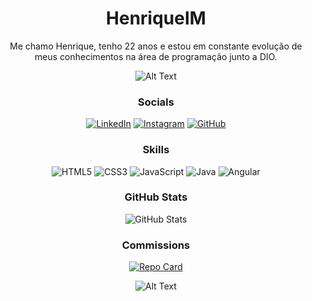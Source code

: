 
<div align="center">

<div>

# HenriqueIM
 Me chamo Henrique, tenho 22 anos e estou em constante evolução de meus conhecimentos na área de programação junto a DIO.

![Alt Text](https://i.gifer.com/2e05.gif)

### Socials

 [![LinkedIn](https://img.shields.io/badge/LinkedIn-000?style=for-the-badge&logo=linkedin&logoColor=#000000)](https://www.linkedin.com/in/henrique-jsmoreira/)
 [![Instagram](https://img.shields.io/badge/Instagram-000?style=for-the-badge&logo=instagram)](https://www.instagram.com/henrique_im/)
 [![GitHub](https://img.shields.io/badge/GitHub-000?style=for-the-badge&logo=Github)](https://github.com/HenriqueIM/)

### Skills 

![HTML5](https://img.shields.io/badge/HTML5-000?style=for-the-badge&logo=html5)
![CSS3](https://img.shields.io/badge/CSS3-000?style=for-the-badge&logo=css3&logoColor=264CE4)
![JavaScript](https://img.shields.io/badge/JavaScript-000?style=for-the-badge&logo=javascript)
![Java](https://img.shields.io/badge/Java-000?style=for-the-badge&logo=java)
![Angular](https://img.shields.io/badge/Angular-000?style=for-the-badge&logo=angular&logoColor=C3002F)

### GitHub Stats

![GitHub Stats](https://github-readme-stats.vercel.app/api?username=HenriqueIM&theme=transparent&bg_color=000&border_color=000&show_icons=true&icon_color=FFF&title_color=808080&text_color=FFF)

### Commissions

[![Repo Card](https://github-readme-stats.vercel.app/api/pin/?username=HenriqueIM&repo=dio-lab-open-source&bg_color=000&border_color=000&show_icons=true&icon_color=FFF&title_color=808080&text_color=FFF)](https://github.com/HenriqueIM/dio-lab-open-source)


![Alt Text](https://i.gifer.com/XOsa.gif)
